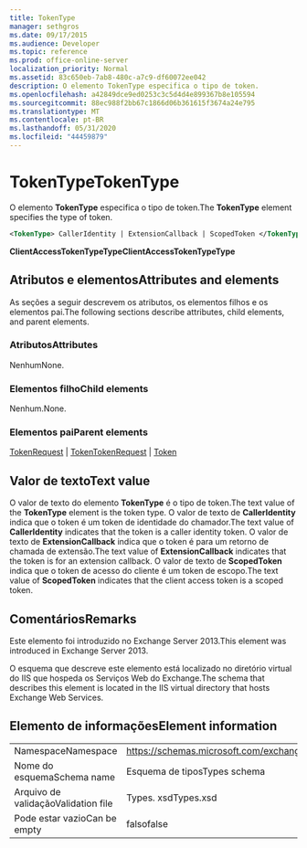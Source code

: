 ```yaml
---
title: TokenType
manager: sethgros
ms.date: 09/17/2015
ms.audience: Developer
ms.topic: reference
ms.prod: office-online-server
localization_priority: Normal
ms.assetid: 83c650eb-7ab8-480c-a7c9-df60072ee042
description: O elemento TokenType especifica o tipo de token.
ms.openlocfilehash: a42849dce9ed0253c3c5d4d4e899367b8e105594
ms.sourcegitcommit: 88ec988f2bb67c1866d06b361615f3674a24e795
ms.translationtype: MT
ms.contentlocale: pt-BR
ms.lasthandoff: 05/31/2020
ms.locfileid: "44459879"
---
```

# <a name="tokentype"></a><span data-ttu-id="bff39-103">TokenType</span><span class="sxs-lookup"><span data-stu-id="bff39-103">TokenType</span></span>

<span data-ttu-id="bff39-104">O elemento **TokenType** especifica o tipo de token.</span><span class="sxs-lookup"><span data-stu-id="bff39-104">The **TokenType** element specifies the type of token.</span></span> 
  
```XML
<TokenType> CallerIdentity | ExtensionCallback | ScopedToken </TokenType>
```

 <span data-ttu-id="bff39-105">**ClientAccessTokenTypeType**</span><span class="sxs-lookup"><span data-stu-id="bff39-105">**ClientAccessTokenTypeType**</span></span>
## <a name="attributes-and-elements"></a><span data-ttu-id="bff39-106">Atributos e elementos</span><span class="sxs-lookup"><span data-stu-id="bff39-106">Attributes and elements</span></span>

<span data-ttu-id="bff39-107">As seções a seguir descrevem os atributos, os elementos filhos e os elementos pai.</span><span class="sxs-lookup"><span data-stu-id="bff39-107">The following sections describe attributes, child elements, and parent elements.</span></span>
  
### <a name="attributes"></a><span data-ttu-id="bff39-108">Atributos</span><span class="sxs-lookup"><span data-stu-id="bff39-108">Attributes</span></span>

<span data-ttu-id="bff39-109">Nenhum</span><span class="sxs-lookup"><span data-stu-id="bff39-109">None.</span></span>
  
### <a name="child-elements"></a><span data-ttu-id="bff39-110">Elementos filho</span><span class="sxs-lookup"><span data-stu-id="bff39-110">Child elements</span></span>

<span data-ttu-id="bff39-111">Nenhum.</span><span class="sxs-lookup"><span data-stu-id="bff39-111">None.</span></span>
  
### <a name="parent-elements"></a><span data-ttu-id="bff39-112">Elementos pai</span><span class="sxs-lookup"><span data-stu-id="bff39-112">Parent elements</span></span>

<span data-ttu-id="bff39-113">[TokenRequest](tokenrequest.md)  |  [Token](token.md)</span><span class="sxs-lookup"><span data-stu-id="bff39-113">[TokenRequest](tokenrequest.md) | [Token](token.md)</span></span>
  
## <a name="text-value"></a><span data-ttu-id="bff39-114">Valor de texto</span><span class="sxs-lookup"><span data-stu-id="bff39-114">Text value</span></span>

<span data-ttu-id="bff39-115">O valor de texto do elemento **TokenType** é o tipo de token.</span><span class="sxs-lookup"><span data-stu-id="bff39-115">The text value of the **TokenType** element is the token type.</span></span> <span data-ttu-id="bff39-116">O valor de texto de **CallerIdentity** indica que o token é um token de identidade do chamador.</span><span class="sxs-lookup"><span data-stu-id="bff39-116">The text value of **CallerIdentity** indicates that the token is a caller identity token.</span></span> <span data-ttu-id="bff39-117">O valor de texto de **ExtensionCallback** indica que o token é para um retorno de chamada de extensão.</span><span class="sxs-lookup"><span data-stu-id="bff39-117">The text value of **ExtensionCallback** indicates that the token is for an extension callback.</span></span> <span data-ttu-id="bff39-118">O valor de texto de **ScopedToken** indica que o token de acesso do cliente é um token de escopo.</span><span class="sxs-lookup"><span data-stu-id="bff39-118">The text value of **ScopedToken** indicates that the client access token is a scoped token.</span></span> 
  
## <a name="remarks"></a><span data-ttu-id="bff39-119">Comentários</span><span class="sxs-lookup"><span data-stu-id="bff39-119">Remarks</span></span>

<span data-ttu-id="bff39-120">Este elemento foi introduzido no Exchange Server 2013.</span><span class="sxs-lookup"><span data-stu-id="bff39-120">This element was introduced in Exchange Server 2013.</span></span>
  
<span data-ttu-id="bff39-121">O esquema que descreve este elemento está localizado no diretório virtual do IIS que hospeda os Serviços Web do Exchange.</span><span class="sxs-lookup"><span data-stu-id="bff39-121">The schema that describes this element is located in the IIS virtual directory that hosts Exchange Web Services.</span></span>
  
## <a name="element-information"></a><span data-ttu-id="bff39-122">Elemento de informações</span><span class="sxs-lookup"><span data-stu-id="bff39-122">Element information</span></span>

|||
|:-----|:-----|
|<span data-ttu-id="bff39-123">Namespace</span><span class="sxs-lookup"><span data-stu-id="bff39-123">Namespace</span></span>  <br/> |https://schemas.microsoft.com/exchange/services/2006/types  <br/> |
|<span data-ttu-id="bff39-124">Nome do esquema</span><span class="sxs-lookup"><span data-stu-id="bff39-124">Schema name</span></span>  <br/> |<span data-ttu-id="bff39-125">Esquema de tipos</span><span class="sxs-lookup"><span data-stu-id="bff39-125">Types schema</span></span>  <br/> |
|<span data-ttu-id="bff39-126">Arquivo de validação</span><span class="sxs-lookup"><span data-stu-id="bff39-126">Validation file</span></span>  <br/> |<span data-ttu-id="bff39-127">Types. xsd</span><span class="sxs-lookup"><span data-stu-id="bff39-127">Types.xsd</span></span>  <br/> |
|<span data-ttu-id="bff39-128">Pode estar vazio</span><span class="sxs-lookup"><span data-stu-id="bff39-128">Can be empty</span></span>  <br/> |<span data-ttu-id="bff39-129">falso</span><span class="sxs-lookup"><span data-stu-id="bff39-129">false</span></span>  <br/> |
   

